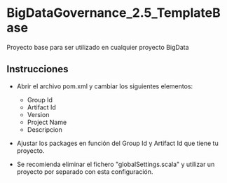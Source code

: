 # BigDataGovernance_2.5_TemplateBase
Proyecto base para ser utilizado en cualquier proyecto BigData

## Instrucciones
* Abrir el archivo pom.xml y cambiar los siguientes elementos:
    - Group Id
    - Artifact Id
    - Version
    - Project Name
    - Descripcion
    
* Ajustar los packages en función del Group Id y Artifact Id que tiene tu proyecto.
* Se recomienda eliminar el fichero "globalSettings.scala" y utilizar un proyecto por separado con esta configuración.
